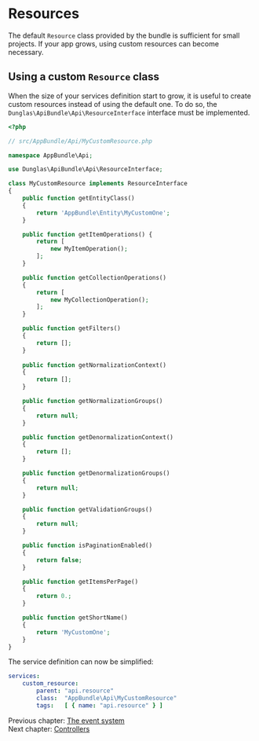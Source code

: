 # Resources

The default `Resource` class provided by the bundle is sufficient for small projects. If your app grows, using custom resources
can become necessary.

## Using a custom `Resource` class

When the size of your services definition start to grow, it is useful to create custom resources instead of using the default
one. To do so, the `Dunglas\ApiBundle\Api\ResourceInterface` interface must be implemented.

```php
<?php

// src/AppBundle/Api/MyCustomResource.php

namespace AppBundle\Api;

use Dunglas\ApiBundle\Api\ResourceInterface;

class MyCustomResource implements ResourceInterface
{
    public function getEntityClass()
    {
        return 'AppBundle\Entity\MyCustomOne';
    }

    public function getItemOperations() {
        return [
            new MyItemOperation();
        ];
    }

    public function getCollectionOperations()
    {
        return [
            new MyCollectionOperation();
        ];
    }

    public function getFilters()
    {
        return [];
    }
    
    public function getNormalizationContext()
    {
        return [];
    }

    public function getNormalizationGroups()
    {
        return null;
    }

    public function getDenormalizationContext()
    {
        return [];
    }

    public function getDenormalizationGroups()
    {
        return null;
    }

    public function getValidationGroups()
    {
        return null;
    }

    public function isPaginationEnabled()
    {
        return false;
    }

    public function getItemsPerPage()
    {
        return 0.;
    }

    public function getShortName()
    {
        return 'MyCustomOne';
    }
}
```

The service definition can now be simplified:

```yaml
services:
    custom_resource:
        parent: "api.resource"
        class:  "AppBundle\Api\MyCustomResource"
        tags:   [ { name: "api.resource" } ]
```

Previous chapter: [The event system](the-event-system.md)<br>
Next chapter: [Controllers](controllers.md)

